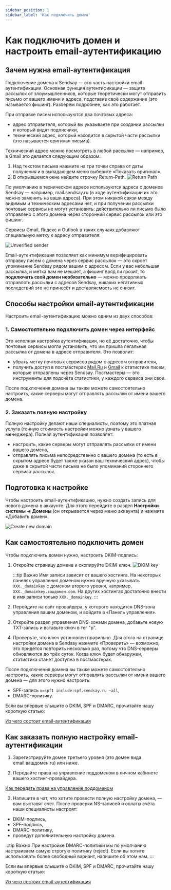 ```yaml
---
sidebar_position: 1
sidebar_label: 'Как подключить домен'
---
```


# Как подключить домен и настроить email-аутентификацию

## Зачем нужна email-аутентификация

Подключение домена к Sendsay — это часть настройки email-аутентификации. Основная функция аутентификации — защита рассылок от злоумышленников, которые теоретически могут отправить письмо от вашего имени и адреса, подставив своё содержание (это называется фишинг). Разберём подробнее, как это работает.

При отправке писем используются два почтовых адреса:

- адрес отправителя, который вы указываете при создании рассылки и который видят подписчики,
- технический адрес, который находится в скрытой части рассылки (это называется оригинал письма).

Технический адрес можно посмотреть в любой рассылке — например, в Gmail это делается следующим образом:

1. Над текстом письма нажмите на три точки справа от даты получения и в выпадающем меню выберите «Показать оригинал».
2. В открывшемся окне найдите строчку Return-Path.
   ![Return Path](/img/email-campaigns/settings\how-to-connect-domain/return-path.gif) <br/>

По умолчанию в техническом адресе используются адреса с доменов Sendsay — например, mail.sendsay.ru (в ходе аутентификации их это можно заменить на ваши адреса). При этом никакой связи между видимым и техническим адресами нет, и при получении рассылки почтовые сервисы не могут установить: действительно ли письмо было отправлено с этого домена через сторонний сервис рассылок или это фишинг.

Сервисы Gmail, Яндекс и Outlook в таких случаях добавляют специальную метку к адресу отправителя:

![Unverified sender](/img/email-campaigns/settings\how-to-connect-domain/unverified-sender.png) <br/>

Email-аутентификация позволяет как минимум верифицировать отправку писем с домена через сервис рассылок — это скроет упоминание Sendsay рядом вашим с адресом. Если у вас небольшая рассылка, и метка вам не мешает, а фишинг вряд ли грозит, то **подключать свой домен необязательно** — можно продолжать отправлять рассылки с адресов Sendsay, никаких негативных последствий это не принесёт и доставляемость не снизит.

## Способы настройки email-аутентификации

Настроить email-аутентификацию можно одним из двух способов:

### 1. Самостоятельно подключить домен через интерфейс

Это неполная настройка аутентификации, но её достаточно, чтобы почтовые сервисы могли установить, что им пришла легальная рассылка от домена в адресе отправителя. Это позволит:

- убрать метку почтовых сервисов рядом с адресом отправителя,
- получить доступ в постмастерах [Mail.Ru](https://postmaster.mail.ru/) и [Gmail](https://gmail.com/postmaster/) к статистике писем, которые отправлены через Sendsay. Постмастеры — это инструменты для подсчёта статистики, у каждого сервиса они свои.

После подключения домена вы также можете самостоятельно настроить, какие серверы могут отправлять рассылки от имени вашего домена.

### 2. Заказать полную настройку

Полную настройку делают наши специалисты, поэтому это платная услуга (точную стоимость настройки можно узнать у вашего менеджера). Полная аутентификация позволяет:

- настроить, какие серверы могут отправлять рассылки от имени вашего домена,
- отправлять письма непосредственно с вашего домена (то есть в скрытом адресе будет также указан ваш технический адрес), чтобы даже в скрытой части письма не было упоминаний стороннего сервиса рассылок.

## Подготовка к настройке

Чтобы настроить email-аутентификацию, нужно создать запись для нового домена в аккаунте. Для этого перейдите в раздел **Настройки системы → Домены** (он открывается через меню аккаунта) и нажмите «Добавить домен».

![Create new domain](/img/email-campaigns/settings\how-to-connect-domain/create-new-domain.gif) <br/>

## Как самостоятельно подключить домен

Чтобы подключить домен нужно, настроить DKIM-подпись:

1. Откройте страницу домена и скопируйте DKIM-ключ.
   ![DKIM key](/img/email-campaigns/settings\how-to-connect-domain/dkim-key.png) <br/>

   :::tip Важно
   Имя записи зависит от вашего хостинга. На некоторых панелях управления доменом нужно вручную указывать `ХХХ._domainkey` с доменом второго уровня, например,       `ХХХ._domainkey.вашдомен.com`. На других хостингах достаточно внести в имя записи только `ХХХ._domainkey`.
   :::

2. Перейдите на сайт провайдера, у которого находится DNS-зона управления вашим доменом, и войдите в «Панель управления».

3. Откройте раздел управления DNS-зонами домена, добавьте новую ТХТ-запись и вставьте ключ в тег "p".

4. Проверьте, что ключ установлен правильно. Для этого на странице настройки домена в Sendsay нажмите «Проверить» — возможно, это придётся повторить несколько раз, потому что DNS-серверы обновляются до трёх суток. Когда ключ будет обнаружен, статистика станет доступна в постмастерах.

После подключения домена вы также можете самостоятельно настроить, какие серверы могут отправлять рассылки от имени вашего домена — для этого нужно настроить:

- SPF-запись `v=spf1 include:spf.sendsay.ru ~all`,
- DMARC-политику.

Если вы впервые слышите о DKIM, SPF и DMARC, прочитайте нашу короткую статью:

[Из чего состоит email-аутентификация](https://docs.sendsay.ru/email-campaigns/settings/email-authentication) <br/>

## Как заказать полную настройку email-аутентификации

1. Зарегистрируйте домен третьего уровня (это домен вида email.вашдомен.ru) или ниже.

2. Передайте права на управление поддоменом в личном кабинете вашего хостинг-провайдера.

[Как передать права на управление поддоменом](https://docs.sendsay.ru/email-campaigns/settings/how-to-delegate-subdomain) <br/>

3. Напишите в чат, что хотите провести полную настройку домена, — вам выставят счёт. После проверки NS-записей и оплаты счёта наши специалисты настроят:

- DKIM-подпись,
- SPF-подпись,
- DMARC-политику,
- проведут дополнительную настройку домена.

:::tip Важно
При настройке DMARC-политики мы по умолчанию настраиваем самую строгую политику (reject). Если вы хотите использовать более свободный вариант, напишите об этом нам.
:::

Если вы впервые слышите о DKIM, SPF и DMARC, прочитайте нашу короткую статью:

[Из чего состоит email-аутентификация](https://docs.sendsay.ru/email-campaigns/settings/email-authentication) <br/>
